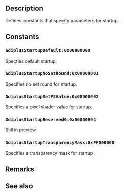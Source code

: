 ## Description

Defines constants that specify parameters for startup.

## Constants

### `GdiplusStartupDefault:0x00000000`

Specfies default startup.

### `GdiplusStartupNoSetRound:0x00000001`

Specifies no set round for startup.

### `GdiplusStartupSetPSValue:0x00000002`

Specifies a pixel shader value for startup.

### `GdiplusStartupReserved0:0x00000004`

Still in preview.

### `GdiplusStartupTransparencyMask:0xFF000000`

Specifies a transparency mask for startup.

## Remarks

## See also